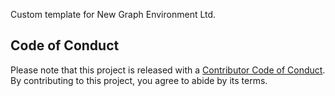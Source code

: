 Custom template for New Graph Environment Ltd. 

## Code of Conduct

Please note that this project is released with a [Contributor Code of Conduct](https://contributor-covenant.org/version/2/1/CODE_OF_CONDUCT.html). By contributing to this project, you agree to abide by its terms.
    

   
